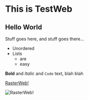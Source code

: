 # This is TestWeb

## Hello World

Stuff goes here, and stuff goes there...

* Unordered
* Lists
  * are
  * easy

**Bold** and _Italic_ and `Code` text, blah blah

[RasterWeb!](http://rasterweb.net/)

![RasterWeb!](http://rasterweb.net/raster/images/rasterweb64.png)

